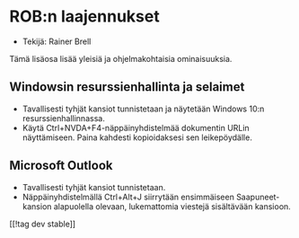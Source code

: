 # ROB:n laajennukset #

* Tekijä: Rainer Brell

Tämä lisäosa lisää yleisiä ja ohjelmakohtaisia ominaisuuksia.

## Windowsin resurssienhallinta ja selaimet

* Tavallisesti tyhjät kansiot tunnistetaan ja näytetään Windows 10:n
  resurssienhallinnassa.
* Käytä Ctrl+NVDA+F4-näppäinyhdistelmää dokumentin URLin näyttämiseen. Paina
  kahdesti kopioidaksesi sen leikepöydälle.

## Microsoft Outlook

* Tavallisesti tyhjät kansiot tunnistetaan.
* Näppäinyhdistelmällä Ctrl+Alt+J siirrytään ensimmäiseen Saapuneet-kansion
  alapuolella olevaan, lukemattomia viestejä sisältävään kansioon.

[[!tag dev stable]]
